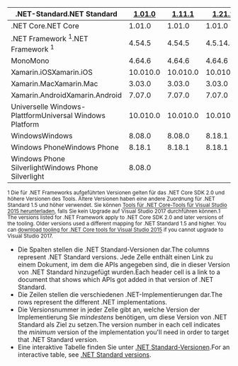 | <span data-ttu-id="1ed1e-101">.NET-Standard</span><span class="sxs-lookup"><span data-stu-id="1ed1e-101">.NET Standard</span></span>              | <span data-ttu-id="1ed1e-102">[1.0]</span><span class="sxs-lookup"><span data-stu-id="1ed1e-102">[1.0]</span></span> | <span data-ttu-id="1ed1e-103">[1.1]</span><span class="sxs-lookup"><span data-stu-id="1ed1e-103">[1.1]</span></span>  | <span data-ttu-id="1ed1e-104">[1.2]</span><span class="sxs-lookup"><span data-stu-id="1ed1e-104">[1.2]</span></span> | <span data-ttu-id="1ed1e-105">[1.3]</span><span class="sxs-lookup"><span data-stu-id="1ed1e-105">[1.3]</span></span> | <span data-ttu-id="1ed1e-106">[1.4]</span><span class="sxs-lookup"><span data-stu-id="1ed1e-106">[1.4]</span></span> | <span data-ttu-id="1ed1e-107">[1.5]</span><span class="sxs-lookup"><span data-stu-id="1ed1e-107">[1.5]</span></span>      | <span data-ttu-id="1ed1e-108">[1.6]</span><span class="sxs-lookup"><span data-stu-id="1ed1e-108">[1.6]</span></span>      | <span data-ttu-id="1ed1e-109">[2.0]</span><span class="sxs-lookup"><span data-stu-id="1ed1e-109">[2.0]</span></span>      |
|----------------------------|-------|--------|-------|-------|-------|------------|------------|------------|
| <span data-ttu-id="1ed1e-110">.NET Core</span><span class="sxs-lookup"><span data-stu-id="1ed1e-110">.NET Core</span></span>                  | <span data-ttu-id="1ed1e-111">1.0</span><span class="sxs-lookup"><span data-stu-id="1ed1e-111">1.0</span></span>   | <span data-ttu-id="1ed1e-112">1.0</span><span class="sxs-lookup"><span data-stu-id="1ed1e-112">1.0</span></span>    | <span data-ttu-id="1ed1e-113">1.0</span><span class="sxs-lookup"><span data-stu-id="1ed1e-113">1.0</span></span>   | <span data-ttu-id="1ed1e-114">1.0</span><span class="sxs-lookup"><span data-stu-id="1ed1e-114">1.0</span></span>   | <span data-ttu-id="1ed1e-115">1.0</span><span class="sxs-lookup"><span data-stu-id="1ed1e-115">1.0</span></span>   | <span data-ttu-id="1ed1e-116">1.0</span><span class="sxs-lookup"><span data-stu-id="1ed1e-116">1.0</span></span>        | <span data-ttu-id="1ed1e-117">1.0</span><span class="sxs-lookup"><span data-stu-id="1ed1e-117">1.0</span></span>        | <span data-ttu-id="1ed1e-118">2.0</span><span class="sxs-lookup"><span data-stu-id="1ed1e-118">2.0</span></span>        |
| <span data-ttu-id="1ed1e-119">.NET Framework <sup>1</sup></span><span class="sxs-lookup"><span data-stu-id="1ed1e-119">.NET Framework <sup>1</sup></span></span>| <span data-ttu-id="1ed1e-120">4.5</span><span class="sxs-lookup"><span data-stu-id="1ed1e-120">4.5</span></span>   | <span data-ttu-id="1ed1e-121">4.5</span><span class="sxs-lookup"><span data-stu-id="1ed1e-121">4.5</span></span>    | <span data-ttu-id="1ed1e-122">4.5.1</span><span class="sxs-lookup"><span data-stu-id="1ed1e-122">4.5.1</span></span> | <span data-ttu-id="1ed1e-123">4.6</span><span class="sxs-lookup"><span data-stu-id="1ed1e-123">4.6</span></span>   | <span data-ttu-id="1ed1e-124">4.6.1</span><span class="sxs-lookup"><span data-stu-id="1ed1e-124">4.6.1</span></span> | <span data-ttu-id="1ed1e-125">4.6.1</span><span class="sxs-lookup"><span data-stu-id="1ed1e-125">4.6.1</span></span>      | <span data-ttu-id="1ed1e-126">4.6.1</span><span class="sxs-lookup"><span data-stu-id="1ed1e-126">4.6.1</span></span>      | <span data-ttu-id="1ed1e-127">4.6.1</span><span class="sxs-lookup"><span data-stu-id="1ed1e-127">4.6.1</span></span>      |
| <span data-ttu-id="1ed1e-128">Mono</span><span class="sxs-lookup"><span data-stu-id="1ed1e-128">Mono</span></span>                       | <span data-ttu-id="1ed1e-129">4.6</span><span class="sxs-lookup"><span data-stu-id="1ed1e-129">4.6</span></span>   | <span data-ttu-id="1ed1e-130">4.6</span><span class="sxs-lookup"><span data-stu-id="1ed1e-130">4.6</span></span>    | <span data-ttu-id="1ed1e-131">4.6</span><span class="sxs-lookup"><span data-stu-id="1ed1e-131">4.6</span></span>   | <span data-ttu-id="1ed1e-132">4.6</span><span class="sxs-lookup"><span data-stu-id="1ed1e-132">4.6</span></span>   | <span data-ttu-id="1ed1e-133">4.6</span><span class="sxs-lookup"><span data-stu-id="1ed1e-133">4.6</span></span>   | <span data-ttu-id="1ed1e-134">4.6</span><span class="sxs-lookup"><span data-stu-id="1ed1e-134">4.6</span></span>        | <span data-ttu-id="1ed1e-135">4.6</span><span class="sxs-lookup"><span data-stu-id="1ed1e-135">4.6</span></span>        | <span data-ttu-id="1ed1e-136">5.4</span><span class="sxs-lookup"><span data-stu-id="1ed1e-136">5.4</span></span>        |
| <span data-ttu-id="1ed1e-137">Xamarin.iOS</span><span class="sxs-lookup"><span data-stu-id="1ed1e-137">Xamarin.iOS</span></span>                | <span data-ttu-id="1ed1e-138">10.0</span><span class="sxs-lookup"><span data-stu-id="1ed1e-138">10.0</span></span>  | <span data-ttu-id="1ed1e-139">10.0</span><span class="sxs-lookup"><span data-stu-id="1ed1e-139">10.0</span></span>   | <span data-ttu-id="1ed1e-140">10.0</span><span class="sxs-lookup"><span data-stu-id="1ed1e-140">10.0</span></span>  | <span data-ttu-id="1ed1e-141">10.0</span><span class="sxs-lookup"><span data-stu-id="1ed1e-141">10.0</span></span>  | <span data-ttu-id="1ed1e-142">10.0</span><span class="sxs-lookup"><span data-stu-id="1ed1e-142">10.0</span></span>  | <span data-ttu-id="1ed1e-143">10.0</span><span class="sxs-lookup"><span data-stu-id="1ed1e-143">10.0</span></span>       | <span data-ttu-id="1ed1e-144">10.0</span><span class="sxs-lookup"><span data-stu-id="1ed1e-144">10.0</span></span>       | <span data-ttu-id="1ed1e-145">10.14</span><span class="sxs-lookup"><span data-stu-id="1ed1e-145">10.14</span></span>      |
| <span data-ttu-id="1ed1e-146">Xamarin.Mac</span><span class="sxs-lookup"><span data-stu-id="1ed1e-146">Xamarin.Mac</span></span>                | <span data-ttu-id="1ed1e-147">3.0</span><span class="sxs-lookup"><span data-stu-id="1ed1e-147">3.0</span></span>   | <span data-ttu-id="1ed1e-148">3.0</span><span class="sxs-lookup"><span data-stu-id="1ed1e-148">3.0</span></span>    | <span data-ttu-id="1ed1e-149">3.0</span><span class="sxs-lookup"><span data-stu-id="1ed1e-149">3.0</span></span>   | <span data-ttu-id="1ed1e-150">3.0</span><span class="sxs-lookup"><span data-stu-id="1ed1e-150">3.0</span></span>   | <span data-ttu-id="1ed1e-151">3.0</span><span class="sxs-lookup"><span data-stu-id="1ed1e-151">3.0</span></span>   | <span data-ttu-id="1ed1e-152">3.0</span><span class="sxs-lookup"><span data-stu-id="1ed1e-152">3.0</span></span>        | <span data-ttu-id="1ed1e-153">3.0</span><span class="sxs-lookup"><span data-stu-id="1ed1e-153">3.0</span></span>        | <span data-ttu-id="1ed1e-154">3.8</span><span class="sxs-lookup"><span data-stu-id="1ed1e-154">3.8</span></span>        |
| <span data-ttu-id="1ed1e-155">Xamarin.Android</span><span class="sxs-lookup"><span data-stu-id="1ed1e-155">Xamarin.Android</span></span>            | <span data-ttu-id="1ed1e-156">7.0</span><span class="sxs-lookup"><span data-stu-id="1ed1e-156">7.0</span></span>   | <span data-ttu-id="1ed1e-157">7.0</span><span class="sxs-lookup"><span data-stu-id="1ed1e-157">7.0</span></span>    | <span data-ttu-id="1ed1e-158">7.0</span><span class="sxs-lookup"><span data-stu-id="1ed1e-158">7.0</span></span>   | <span data-ttu-id="1ed1e-159">7.0</span><span class="sxs-lookup"><span data-stu-id="1ed1e-159">7.0</span></span>   | <span data-ttu-id="1ed1e-160">7.0</span><span class="sxs-lookup"><span data-stu-id="1ed1e-160">7.0</span></span>   | <span data-ttu-id="1ed1e-161">7.0</span><span class="sxs-lookup"><span data-stu-id="1ed1e-161">7.0</span></span>        | <span data-ttu-id="1ed1e-162">7.0</span><span class="sxs-lookup"><span data-stu-id="1ed1e-162">7.0</span></span>        | <span data-ttu-id="1ed1e-163">8.0</span><span class="sxs-lookup"><span data-stu-id="1ed1e-163">8.0</span></span>        |
| <span data-ttu-id="1ed1e-164">Universelle Windows-Plattform</span><span class="sxs-lookup"><span data-stu-id="1ed1e-164">Universal Windows Platform</span></span> | <span data-ttu-id="1ed1e-165">10.0</span><span class="sxs-lookup"><span data-stu-id="1ed1e-165">10.0</span></span>  | <span data-ttu-id="1ed1e-166">10.0</span><span class="sxs-lookup"><span data-stu-id="1ed1e-166">10.0</span></span>   | <span data-ttu-id="1ed1e-167">10.0</span><span class="sxs-lookup"><span data-stu-id="1ed1e-167">10.0</span></span>  | <span data-ttu-id="1ed1e-168">10.0</span><span class="sxs-lookup"><span data-stu-id="1ed1e-168">10.0</span></span>  | <span data-ttu-id="1ed1e-169">10.0</span><span class="sxs-lookup"><span data-stu-id="1ed1e-169">10.0</span></span>  | <span data-ttu-id="1ed1e-170">10.0.16299</span><span class="sxs-lookup"><span data-stu-id="1ed1e-170">10.0.16299</span></span> | <span data-ttu-id="1ed1e-171">10.0.16299</span><span class="sxs-lookup"><span data-stu-id="1ed1e-171">10.0.16299</span></span> | <span data-ttu-id="1ed1e-172">10.0.16299</span><span class="sxs-lookup"><span data-stu-id="1ed1e-172">10.0.16299</span></span> |
| <span data-ttu-id="1ed1e-173">Windows</span><span class="sxs-lookup"><span data-stu-id="1ed1e-173">Windows</span></span>                    | <span data-ttu-id="1ed1e-174">8.0</span><span class="sxs-lookup"><span data-stu-id="1ed1e-174">8.0</span></span>   | <span data-ttu-id="1ed1e-175">8.0</span><span class="sxs-lookup"><span data-stu-id="1ed1e-175">8.0</span></span>    | <span data-ttu-id="1ed1e-176">8.1</span><span class="sxs-lookup"><span data-stu-id="1ed1e-176">8.1</span></span>   |       |       |            |            |            |
| <span data-ttu-id="1ed1e-177">Windows Phone</span><span class="sxs-lookup"><span data-stu-id="1ed1e-177">Windows Phone</span></span>              | <span data-ttu-id="1ed1e-178">8.1</span><span class="sxs-lookup"><span data-stu-id="1ed1e-178">8.1</span></span>   | <span data-ttu-id="1ed1e-179">8.1</span><span class="sxs-lookup"><span data-stu-id="1ed1e-179">8.1</span></span>    | <span data-ttu-id="1ed1e-180">8.1</span><span class="sxs-lookup"><span data-stu-id="1ed1e-180">8.1</span></span>   |       |       |            |            |            |
| <span data-ttu-id="1ed1e-181">Windows Phone Silverlight</span><span class="sxs-lookup"><span data-stu-id="1ed1e-181">Windows Phone Silverlight</span></span>  | <span data-ttu-id="1ed1e-182">8.0</span><span class="sxs-lookup"><span data-stu-id="1ed1e-182">8.0</span></span>   |        |       |       |       |            |            |            |

<span data-ttu-id="1ed1e-183"><sup>1 Die für .NET Frameworks aufgeführten Versionen gelten für das .NET Core SDK 2.0 und höhere Versionen des Tools. Ältere Versionen haben eine andere Zuordnung für .NET Standard 1.5 und höher verwendet. Sie können [Tools für .NET Core-Tools für Visual Studio 2015 herunterladen](https://github.com/dotnet/core/blob/master/release-notes/download-archive.md), falls Sie kein Upgrade auf Visual Studio 2017 durchführen können.</sup></span><span class="sxs-lookup"><span data-stu-id="1ed1e-183"><sup>1 The versions listed for .NET Framework apply to .NET Core SDK 2.0 and later versions of the tooling. Older versions used a different mapping for .NET Standard 1.5 and higher. You can [download tooling for .NET Core tools for Visual Studio 2015](https://github.com/dotnet/core/blob/master/release-notes/download-archive.md) if you cannot upgrade to Visual Studio 2017.</sup></span></span>

- <span data-ttu-id="1ed1e-184">Die Spalten stellen die .NET Standard-Versionen dar.</span><span class="sxs-lookup"><span data-stu-id="1ed1e-184">The columns represent .NET Standard versions.</span></span> <span data-ttu-id="1ed1e-185">Jede Zelle enthält einen Link zu einem Dokument, im dem die APIs angegeben sind, die in dieser Version von .NET Standard hinzugefügt wurden.</span><span class="sxs-lookup"><span data-stu-id="1ed1e-185">Each header cell is a link to a document that shows which APIs got added in that version of .NET Standard.</span></span>
- <span data-ttu-id="1ed1e-186">Die Zeilen stellen die verschiedenen .NET-Implementierungen dar.</span><span class="sxs-lookup"><span data-stu-id="1ed1e-186">The rows represent the different .NET implementations.</span></span>
- <span data-ttu-id="1ed1e-187">Die Versionsnummer in jeder Zelle gibt an, welche Version der Implementierung Sie *mindestens* benötigen, um diese Version von .NET Standard als Ziel zu setzen.</span><span class="sxs-lookup"><span data-stu-id="1ed1e-187">The version number in each cell indicates the *minimum* version of the implementation you'll need in order to target that .NET Standard version.</span></span>
- <span data-ttu-id="1ed1e-188">Eine interaktive Tabelle finden Sie unter [.NET Standard-Versionen](http://immo.landwerth.net/netstandard-versions/#).</span><span class="sxs-lookup"><span data-stu-id="1ed1e-188">For an interactive table, see [.NET Standard versions](http://immo.landwerth.net/netstandard-versions/#).</span></span>

[1.0]: https://github.com/dotnet/standard/blob/master/docs/versions/netstandard1.0.md
[1.1]: https://github.com/dotnet/standard/blob/master/docs/versions/netstandard1.1.md
[1.2]: https://github.com/dotnet/standard/blob/master/docs/versions/netstandard1.2.md
[1.3]: https://github.com/dotnet/standard/blob/master/docs/versions/netstandard1.3.md
[1.4]: https://github.com/dotnet/standard/blob/master/docs/versions/netstandard1.4.md
[1.5]: https://github.com/dotnet/standard/blob/master/docs/versions/netstandard1.5.md
[1.6]: https://github.com/dotnet/standard/blob/master/docs/versions/netstandard1.6.md
[2.0]: https://github.com/dotnet/standard/blob/master/docs/versions/netstandard2.0.md
